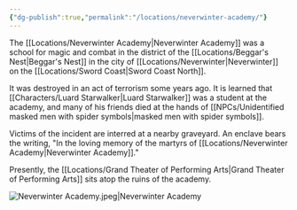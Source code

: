```yaml
---
{"dg-publish":true,"permalink":"/locations/neverwinter-academy/"}
---
```


The [[Locations/Neverwinter Academy\|Neverwinter Academy]] was a school for magic and combat in the district of the [[Locations/Beggar's Nest\|Beggar's Nest]] in the city of [[Locations/Neverwinter\|Neverwinter]] on the [[Locations/Sword Coast\|Sword Coast North]].

It was destroyed in an act of terrorism some years ago. It is learned that [[Characters/Luard Starwalker\|Luard Starwalker]] was a student at the academy, and many of his friends died at the hands of [[NPCs/Unidentified masked men with spider symbols\|masked men with spider symbols]].

Victims of the incident are interred at a nearby graveyard. An enclave bears the writing, "In the loving memory of the martyrs of [[Locations/Neverwinter Academy\|Neverwinter Academy]]."

Presently, the [[Locations/Grand Theater of Performing Arts\|Grand Theater of Performing Arts]] sits atop the ruins of the academy.

![Neverwinter Academy.jpeg|Neverwinter Academy](/img/user/Assets/Neverwinter%20Academy.jpeg)
